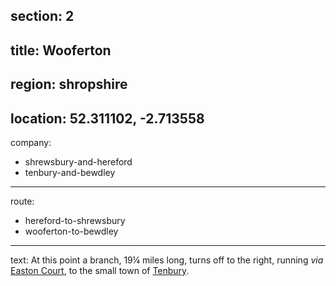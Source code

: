 section: 2
----
title: Wooferton
----
region: shropshire
----
location: 52.311102, -2.713558
----
company:
- shrewsbury-and-hereford
- tenbury-and-bewdley
----
route:
- hereford-to-shrewsbury
- wooferton-to-bewdley
----
text: At this point a branch, 19¼ miles long, turns off to the right, running *via* [Easton Court](/stations/easton-court), to the small town of [Tenbury](/stations/tenbury).
